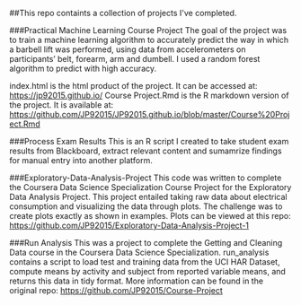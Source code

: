 ##This repo containts a collection of projects I've completed.



###Practical Machine Learning Course Project
The goal of the project was to train a machine learning algorithm to accurately predict the way in which a barbell lift was performed, using data from accelerometers on participants’ belt, forearm, arm and dumbell. I used a random forest algorithm to predict with high accuracy.

index.html is the html product of the project. It can be accessed at: https://jp92015.github.io/
Course Project.Rmd is the R markdown version of the project. It is available at:  https://github.com/JP92015/JP92015.github.io/blob/master/Course%20Project.Rmd


###Process Exam Results
This is an R script I created to take student exam results from Blackboard, extract 
relevant content and sumamrize findings for manual entry into another platform.


###Exploratory-Data-Analysis-Project
This code was written to complete the Coursera Data Science Specialization Course Project for the Exploratory Data Analysis Project.
This project entailed taking raw data about electrical consumption and visualizing the data through plots. The challenge was to create plots exactly as shown in examples. Plots can be viewed at this repo: https://github.com/JP92015/Exploratory-Data-Analysis-Project-1


###Run Analysis
This was a project to complete the Getting and Cleaning Data course in the Coursera Data Science Specialization. 
run_analysis contains a script to load test and training data from the UCI HAR Dataset, compute means by activity and subject from reported variable means, and returns this data in tidy format. More information can be found in the original repo: https://github.com/JP92015/Course-Project
